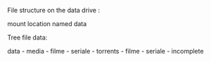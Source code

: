 File structure on the data drive : 

mount location named data

Tree file data: 

data
	- media
		- filme
		- seriale
	- torrents
		- filme
		- seriale
		- incomplete 





